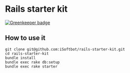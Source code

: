 # Rails starter kit

[![Greenkeeper badge](https://badges.greenkeeper.io/GeeklyClub/RailsStarterKit.svg)](https://greenkeeper.io/)

## How to use it

```
git clone git@github.com:iSoftbot/rails-starter-kit.git
cd rails-starter-kit
bundle install
bundle exec rake db:setup
bundle exec rake starter
```
